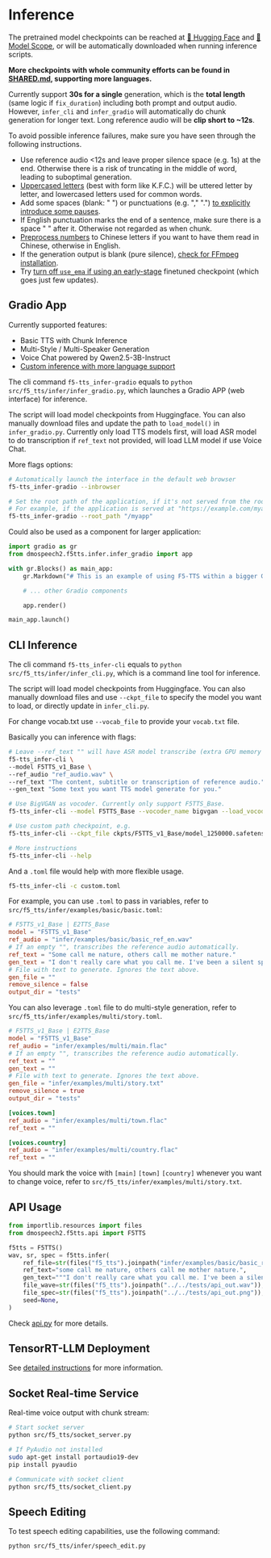 # Inference

The pretrained model checkpoints can be reached at [🤗 Hugging Face](https://huggingface.co/SWivid/F5-TTS) and [🤖 Model Scope](https://www.modelscope.cn/models/SWivid/F5-TTS_Emilia-ZH-EN), or will be automatically downloaded when running inference scripts.

**More checkpoints with whole community efforts can be found in [SHARED.md](SHARED.md), supporting more languages.**

Currently support **30s for a single** generation, which is the **total length** (same logic if `fix_duration`) including both prompt and output audio. However, `infer_cli` and `infer_gradio` will automatically do chunk generation for longer text. Long reference audio will be **clip short to ~12s**.

To avoid possible inference failures, make sure you have seen through the following instructions.

- Use reference audio <12s and leave proper silence space (e.g. 1s) at the end. Otherwise there is a risk of truncating in the middle of word, leading to suboptimal generation.
- <ins>Uppercased letters</ins> (best with form like K.F.C.) will be uttered letter by letter, and lowercased letters used for common words. 
- Add some spaces (blank: " ") or punctuations (e.g. "," ".") <ins>to explicitly introduce some pauses</ins>.
- If English punctuation marks the end of a sentence, make sure there is a space " " after it. Otherwise not regarded as when chunk.
- <ins>Preprocess numbers</ins> to Chinese letters if you want to have them read in Chinese, otherwise in English.
- If the generation output is blank (pure silence), <ins>check for FFmpeg installation</ins>.
- Try <ins>turn off `use_ema` if using an early-stage</ins> finetuned checkpoint (which goes just few updates).


## Gradio App

Currently supported features:

- Basic TTS with Chunk Inference
- Multi-Style / Multi-Speaker Generation
- Voice Chat powered by Qwen2.5-3B-Instruct
- [Custom inference with more language support](SHARED.md)

The cli command `f5-tts_infer-gradio` equals to `python src/f5_tts/infer/infer_gradio.py`, which launches a Gradio APP (web interface) for inference.

The script will load model checkpoints from Huggingface. You can also manually download files and update the path to `load_model()` in `infer_gradio.py`. Currently only load TTS models first, will load ASR model to do transcription if `ref_text` not provided, will load LLM model if use Voice Chat.

More flags options:

```bash
# Automatically launch the interface in the default web browser
f5-tts_infer-gradio --inbrowser

# Set the root path of the application, if it's not served from the root ("/") of the domain
# For example, if the application is served at "https://example.com/myapp"
f5-tts_infer-gradio --root_path "/myapp"
```

Could also be used as a component for larger application:
```python
import gradio as gr
from dmospeech2.f5tts.infer.infer_gradio import app

with gr.Blocks() as main_app:
    gr.Markdown("# This is an example of using F5-TTS within a bigger Gradio app")

    # ... other Gradio components

    app.render()

main_app.launch()
```


## CLI Inference

The cli command `f5-tts_infer-cli` equals to `python src/f5_tts/infer/infer_cli.py`, which is a command line tool for inference.

The script will load model checkpoints from Huggingface. You can also manually download files and use `--ckpt_file` to specify the model you want to load, or directly update in `infer_cli.py`.

For change vocab.txt use `--vocab_file` to provide your `vocab.txt` file.

Basically you can inference with flags:
```bash
# Leave --ref_text "" will have ASR model transcribe (extra GPU memory usage)
f5-tts_infer-cli \
--model F5TTS_v1_Base \
--ref_audio "ref_audio.wav" \
--ref_text "The content, subtitle or transcription of reference audio." \
--gen_text "Some text you want TTS model generate for you."

# Use BigVGAN as vocoder. Currently only support F5TTS_Base. 
f5-tts_infer-cli --model F5TTS_Base --vocoder_name bigvgan --load_vocoder_from_local

# Use custom path checkpoint, e.g.
f5-tts_infer-cli --ckpt_file ckpts/F5TTS_v1_Base/model_1250000.safetensors

# More instructions
f5-tts_infer-cli --help
```

And a `.toml` file would help with more flexible usage.

```bash
f5-tts_infer-cli -c custom.toml
```

For example, you can use `.toml` to pass in variables, refer to `src/f5_tts/infer/examples/basic/basic.toml`:

```toml
# F5TTS_v1_Base | E2TTS_Base
model = "F5TTS_v1_Base"
ref_audio = "infer/examples/basic/basic_ref_en.wav"
# If an empty "", transcribes the reference audio automatically.
ref_text = "Some call me nature, others call me mother nature."
gen_text = "I don't really care what you call me. I've been a silent spectator, watching species evolve, empires rise and fall. But always remember, I am mighty and enduring."
# File with text to generate. Ignores the text above.
gen_file = ""
remove_silence = false
output_dir = "tests"
```

You can also leverage `.toml` file to do multi-style generation, refer to `src/f5_tts/infer/examples/multi/story.toml`.

```toml
# F5TTS_v1_Base | E2TTS_Base
model = "F5TTS_v1_Base"
ref_audio = "infer/examples/multi/main.flac"
# If an empty "", transcribes the reference audio automatically.
ref_text = ""
gen_text = ""
# File with text to generate. Ignores the text above.
gen_file = "infer/examples/multi/story.txt"
remove_silence = true
output_dir = "tests"

[voices.town]
ref_audio = "infer/examples/multi/town.flac"
ref_text = ""

[voices.country]
ref_audio = "infer/examples/multi/country.flac"
ref_text = ""
```
You should mark the voice with `[main]` `[town]` `[country]` whenever you want to change voice, refer to `src/f5_tts/infer/examples/multi/story.txt`.

## API Usage

```python
from importlib.resources import files
from dmospeech2.f5tts.api import F5TTS

f5tts = F5TTS()
wav, sr, spec = f5tts.infer(
    ref_file=str(files("f5_tts").joinpath("infer/examples/basic/basic_ref_en.wav")),
    ref_text="some call me nature, others call me mother nature.",
    gen_text="""I don't really care what you call me. I've been a silent spectator, watching species evolve, empires rise and fall. But always remember, I am mighty and enduring. Respect me and I'll nurture you; ignore me and you shall face the consequences.""",
    file_wave=str(files("f5_tts").joinpath("../../tests/api_out.wav")),
    file_spec=str(files("f5_tts").joinpath("../../tests/api_out.png")),
    seed=None,
)
```
Check [api.py](../api.py) for more details.

## TensorRT-LLM Deployment

See [detailed instructions](../runtime/triton_trtllm/README.md) for more information.

## Socket Real-time Service

Real-time voice output with chunk stream:

```bash
# Start socket server
python src/f5_tts/socket_server.py

# If PyAudio not installed
sudo apt-get install portaudio19-dev
pip install pyaudio

# Communicate with socket client
python src/f5_tts/socket_client.py
```

## Speech Editing

To test speech editing capabilities, use the following command:

```bash
python src/f5_tts/infer/speech_edit.py
```

